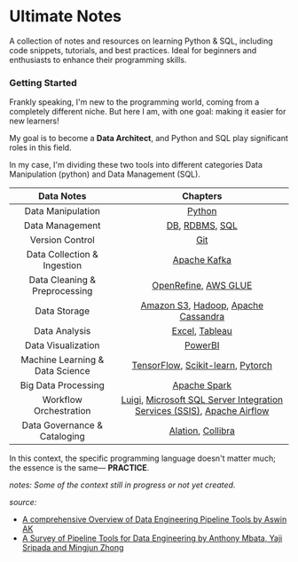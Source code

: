 # Ultimate Notes

A collection of notes and resources on learning Python & SQL, including code snippets, tutorials, and best practices. Ideal for beginners and enthusiasts to enhance their programming skills.

### Getting Started

Frankly speaking, I'm new to the programming world, coming from a completely different niche. But here I am, with one goal: making it easier for new learners!

My goal is to become a **Data Architect**, and Python and SQL play significant roles in this field.

In my case, I'm dividing these two tools into different categories Data Manipulation (python) and Data Management (SQL).

|Data Notes|Chapters|
|:--------:|:------:|
|Data Manipulation| [Python](python.md) |
|Data Management| [DB](Database.md#db), [RDBMS](Database.md#rdbms), [SQL](SQL.md) |
|Version Control| [Git](Git.md) |
|Data Collection & Ingestion|  [Apache Kafka](#)|
|Data Cleaning & Preprocessing| [OpenRefine](#), [AWS GLUE](#) |
|Data Storage| [Amazon S3](#), [Hadoop](#), [Apache Cassandra](#) |
|Data Analysis| [Excel](#), [Tableau](#) |
|Data Visualization| [PowerBI](#) |
|Machine Learning & Data Science| [TensorFlow](#), [Scikit-learn](#), [Pytorch](#) |
|Big Data Processing| [Apache Spark](#) |
|Workflow Orchestration| [Luigi](#), [Microsoft SQL Server Integration Services (SSIS)](#), [Apache Airflow](#) |
|Data Governance & Cataloging| [Alation](#), [Collibra](#) |


In this context, the specific programming language doesn't matter much; the essence is the same— **PRACTICE**. 

*notes: Some of the context still in progress or not yet created.*

*source:*
- [A comprehensive Overview of Data Engineering Pipeline Tools by Aswin AK](https://www.marktechpost.com/2024/06/13/a-comprehensive-overview-of-data-engineering-pipeline-tools/?ref=dailydev)
- [A Survey of Pipeline Tools for Data Engineering by Anthony Mbata, Yaji Sripada and Mingjun Zhong](https://arxiv.org/pdf/2406.08335)

